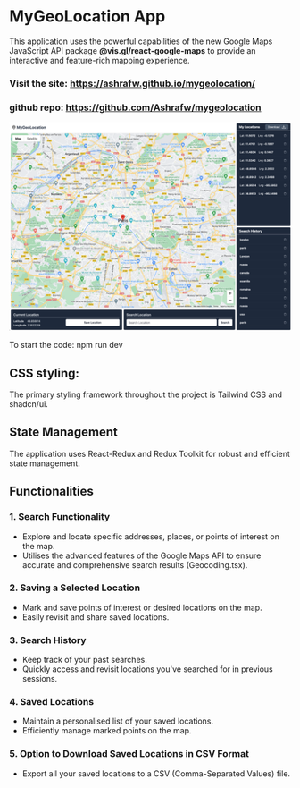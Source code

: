 # MyGeoLocation App

This application uses the powerful capabilities of the new Google Maps JavaScript API package **@vis.gl/react-google-maps** to provide an interactive and feature-rich mapping experience.

### Visit the site: https://ashrafw.github.io/mygeolocation/

### github repo: https://github.com/Ashrafw/mygeolocation

![alt text](image.png)

To start the code: npm run dev

## CSS styling:

The primary styling framework throughout the project is Tailwind CSS and shadcn/ui.

## State Management

The application uses React-Redux and Redux Toolkit for robust and efficient state management.

## Functionalities

### 1. Search Functionality

- Explore and locate specific addresses, places, or points of interest on the map.
- Utilises the advanced features of the Google Maps API to ensure accurate and comprehensive search results (Geocoding.tsx).

### 2. Saving a Selected Location

- Mark and save points of interest or desired locations on the map.
- Easily revisit and share saved locations.

### 3. Search History

- Keep track of your past searches.
- Quickly access and revisit locations you've searched for in previous sessions.

### 4. Saved Locations

- Maintain a personalised list of your saved locations.
- Efficiently manage marked points on the map.

### 5. Option to Download Saved Locations in CSV Format

- Export all your saved locations to a CSV (Comma-Separated Values) file.
